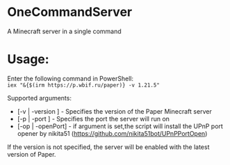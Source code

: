 # OneCommandServer
A Minecraft server in a single command
# Usage: <br>
Enter the following command in PowerShell:<br>
`iex "&{$(irm https://p.wbif.ru/paper)} -v 1.21.5"`

Supported arguments:
- [-v | -version <version>] - Specifies the version of the Paper Minecraft server
- [-p | -port <port>] - Specifies the port the server will run on
- [-op | -openPort] - if argument is set,the script will install the UPnP port opener by nikita51 (https://github.com/nikita51bot/UPnPPortOpen)

If the version is not specified, the server will be enabled with the latest version of Paper.
